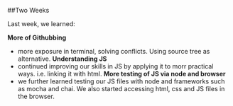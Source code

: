 

##Two Weeks

Last week, we learned:

**More of Githubbing**
- more exposure in terminal, solving conflicts. Using source tree as alternative.
**Understanding JS**
- continued improving our skills in JS by applying it to morr practical ways. i.e. linking it with html.
**More testing of JS via node and browser**
- we further learned testing our JS files with node and frameworks such as mocha and chai. We also started accessing html, css and JS files in the browser.


